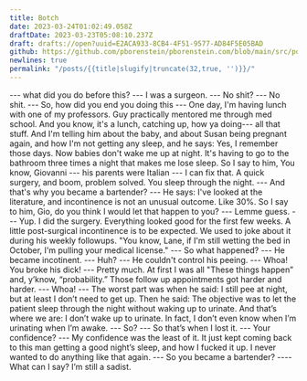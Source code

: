 ```yaml
---
title: Botch
date: 2023-03-24T01:02:49.058Z
draftDate: 2023-03-23T05:08:10.237Z
draft: drafts://open?uuid=E2ACA933-8CB4-4F51-9577-AD84F5E05BAD
github: https://github.com/pborenstein/pborenstein.com/blob/main/src/posts/e2aca933-8cb4-4f51-9577-ad84f5e05bad.md
newlines: true
permalink: "/posts/{{title|slugify|truncate(32,true, '')}}/"
---
```

--- what did you do before this?
--- I was a surgeon. 
--- No shit?
--- No shit.
--- So, how did you end you doing this
--- One day, I'm having lunch with one of my professors. Guy practically mentored me through med school. And you know, it's a lunch, catching up, how ya doing--- all that stuff. And I'm telling him about the baby, and about Susan being pregnant again, and how I'm not getting any sleep, and he says: Yes, I remember those days. Now babies don't wake me up at night. It's having to go to the bathroom three times a night that makes me lose sleep. So I say to him, You know, Giovanni --- his parents were Italian --- I can fix that. A quick surgery, and boom, problem solved. You sleep through the night.
--- And that's why you became a bartender?
--- He says: I've looked at the literature, and incontinence is not an unusual outcome. Like 30%. So I say to him, Gio, do you think I would let that happen to you?
--- Lemme guess. 
--- Yup. I did the surgery. Everything looked good for the first few weeks. A little post-surgical incontinence is to be expected. We used to joke about it during his weekly followups. "You know, Lane, if I'm still wetting the bed in October, I'm pulling your medical license."
--- So what happened?
--- He became incotinent.
--- Huh?
--- He couldn't control his peeing. 
--- Whoa! You broke his dick!
--- Pretty much. At first I was all "These things happen” and, y’know, “probability.” Those follow up appointments got harder and harder.
---  Whoa!
--- The worst part was when he said: I still pee at night, but at least I don’t need to get up. Then he said: The objective was to let the patient sleep through the night without waking up to urinate. And that’s where we are: I don’t wake up to urinate. In fact, I don’t even know when I’m urinating when I’m awake.
--- So?
--- So that’s when I lost it. 
--- Your confidence?
--- My confidence was the least of it. It just kept coming back to this man getting a good night’s sleep, and how I fucked it up. I never wanted to do anything like that again.
--- So you became a bartender?
---- What can I say? I’m still a sadist.
